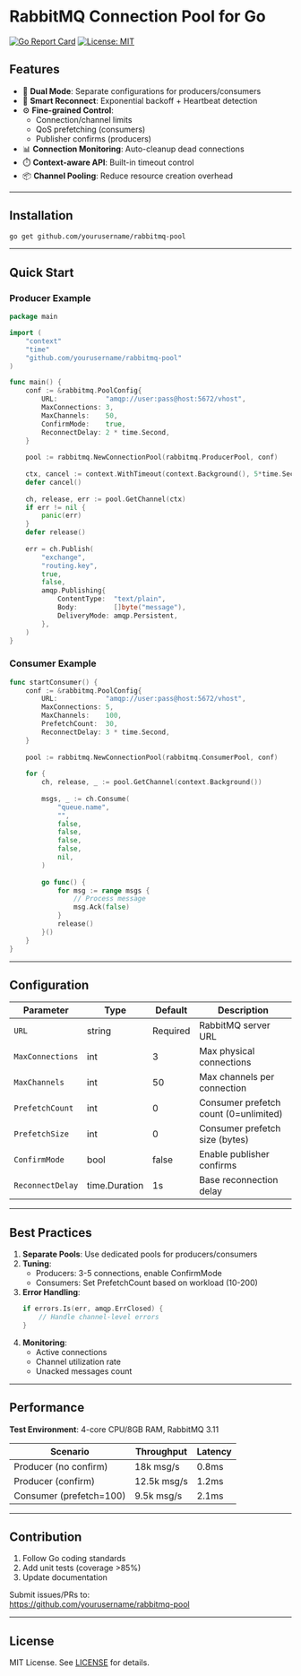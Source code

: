 # RabbitMQ Connection Pool for Go

[![Go Report Card](https://goreportcard.com/badge/github.com/yourusername/rabbitmq-pool)](https://goreportcard.com/report/github.com/yourusername/rabbitmq-pool)
[![License: MIT](https://img.shields.io/badge/License-MIT-yellow.svg)](https://opensource.org/licenses/MIT)

## Features
- 🚀 **Dual Mode**: Separate configurations for producers/consumers  
- 🔄 **Smart Reconnect**: Exponential backoff + Heartbeat detection  
- ⚙️ **Fine-grained Control**:
  - Connection/channel limits  
  - QoS prefetching (consumers)  
  - Publisher confirms (producers)  
- 📊 **Connection Monitoring**: Auto-cleanup dead connections  
- ⏱️ **Context-aware API**: Built-in timeout control  
- 📦 **Channel Pooling**: Reduce resource creation overhead  

---

## Installation
```bash
go get github.com/yourusername/rabbitmq-pool
```

---

## Quick Start

### Producer Example
```go
package main

import (
    "context"
    "time"
    "github.com/yourusername/rabbitmq-pool"
)

func main() {
    conf := &rabbitmq.PoolConfig{
        URL:            "amqp://user:pass@host:5672/vhost",
        MaxConnections: 3,
        MaxChannels:    50,
        ConfirmMode:    true,
        ReconnectDelay: 2 * time.Second,
    }
    
    pool := rabbitmq.NewConnectionPool(rabbitmq.ProducerPool, conf)
    
    ctx, cancel := context.WithTimeout(context.Background(), 5*time.Second)
    defer cancel()
    
    ch, release, err := pool.GetChannel(ctx)
    if err != nil {
        panic(err)
    }
    defer release()
    
    err = ch.Publish(
        "exchange",
        "routing.key",
        true,
        false,
        amqp.Publishing{
            ContentType:  "text/plain",
            Body:         []byte("message"),
            DeliveryMode: amqp.Persistent,
        },
    )
}
```

### Consumer Example
```go
func startConsumer() {
    conf := &rabbitmq.PoolConfig{
        URL:            "amqp://user:pass@host:5672/vhost",
        MaxConnections: 5,
        MaxChannels:    100,
        PrefetchCount:  30,
        ReconnectDelay: 3 * time.Second,
    }
    
    pool := rabbitmq.NewConnectionPool(rabbitmq.ConsumerPool, conf)
    
    for {
        ch, release, _ := pool.GetChannel(context.Background())
        
        msgs, _ := ch.Consume(
            "queue.name",
            "",
            false,
            false,
            false,
            false,
            nil,
        )
        
        go func() {
            for msg := range msgs {
                // Process message
                msg.Ack(false)
            }
            release()
        }()
    }
}
```

---

## Configuration

| Parameter | Type | Default | Description |
|-----------|------|---------|-------------|
| `URL` | string | Required | RabbitMQ server URL |
| `MaxConnections` | int | 3 | Max physical connections |
| `MaxChannels` | int | 50 | Max channels per connection |
| `PrefetchCount` | int | 0 | Consumer prefetch count (0=unlimited) |
| `PrefetchSize` | int | 0 | Consumer prefetch size (bytes) |
| `ConfirmMode` | bool | false | Enable publisher confirms |
| `ReconnectDelay` | time.Duration | 1s | Base reconnection delay |

---

## Best Practices
1. **Separate Pools**: Use dedicated pools for producers/consumers  
2. **Tuning**:
   - Producers: 3-5 connections, enable ConfirmMode  
   - Consumers: Set PrefetchCount based on workload (10-200)  
3. **Error Handling**:
   ```go
   if errors.Is(err, amqp.ErrClosed) {
       // Handle channel-level errors
   }
   ```
4. **Monitoring**:
   - Active connections  
   - Channel utilization rate  
   - Unacked messages count  

---

## Performance
**Test Environment**: 4-core CPU/8GB RAM, RabbitMQ 3.11

| Scenario | Throughput | Latency |
|----------|------------|---------|
| Producer (no confirm) | 18k msg/s | 0.8ms |
| Producer (confirm) | 12.5k msg/s | 1.2ms |
| Consumer (prefetch=100) | 9.5k msg/s | 2.1ms |

---

## Contribution
1. Follow Go coding standards  
2. Add unit tests (coverage >85%)  
3. Update documentation  

Submit issues/PRs to:  
https://github.com/yourusername/rabbitmq-pool

---

## License
MIT License. See [LICENSE](LICENSE) for details.